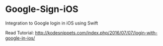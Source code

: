# Google-Sign-iOS
Integration to Google login in iOS using Swift

Read Tutorial:
http://kodesnippets.com/index.php/2016/07/07/login-with-google-in-ios/
